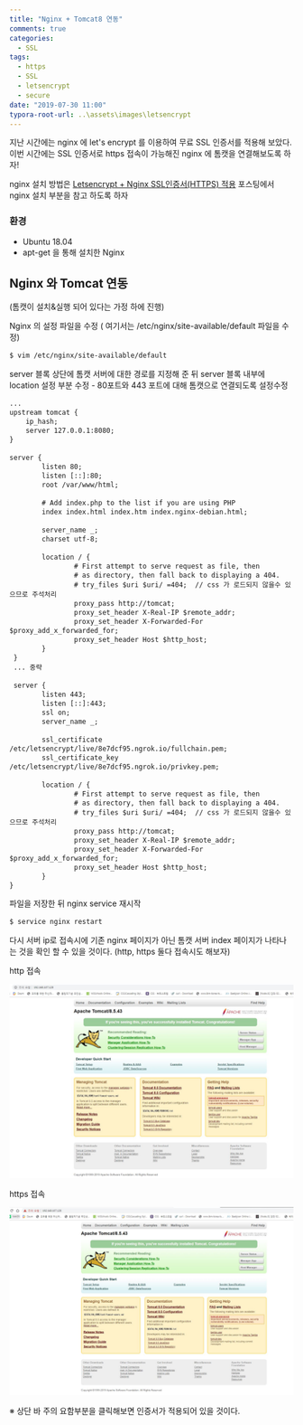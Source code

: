 ```yaml
---
title: "Nginx + Tomcat8 연동"
comments: true
categories:
  - SSL
tags:
  - https
  - SSL
  - letsencrypt
  - secure
date: "2019-07-30 11:00"
typora-root-url: ..\assets\images\letsencrypt
---
```


지난 시간에는 nginx 에 let's encrypt 를 이용하여 무료 SSL 인증서를 적용해 보았다. 이번 시간에는 SSL 인증서로 https 접속이 가능해진 nginx 에 톰캣을 연결해보도록 하자!

nginx 설치 방법은 [Letsencrypt + Nginx SSL인증서(HTTPS) 적용](http://localhost:4000/ssl/ssl-letsencrypt/) 포스팅에서 nginx 설치 부분을 참고 하도록 하자

### 환경

- Ubuntu 18.04
- apt-get 을 통해 설치한 Nginx

## Nginx 와 Tomcat 연동 

(톰캣이 설치&실행 되어 있다는 가정 하에 진행)

Nginx 의 설정 파일을 수정 ( 여기서는 /etc/nginx/site-available/default 파일을 수정)

```bash
$ vim /etc/nginx/site-available/default
```

server 블록 상단에 톰캣 서버에 대한 경로를 지정해 준 뒤 server 블록 내부에 location 설정 부분 수정 - 80포트와 443 포트에 대해 톰캣으로 연결되도록 설정수정

```shell
...
upstream tomcat {
	ip_hash;
	server 127.0.0.1:8080;
}

server {
        listen 80;
        listen [::]:80;
        root /var/www/html;

        # Add index.php to the list if you are using PHP
        index index.html index.htm index.nginx-debian.html;

        server_name _;
        charset utf-8;

        location / {
                # First attempt to serve request as file, then
                # as directory, then fall back to displaying a 404.
                # try_files $uri $uri/ =404;  // css 가 로드되지 않을수 있으므로 주석처리
                proxy_pass http://tomcat;
                proxy_set_header X-Real-IP $remote_addr;
                proxy_set_header X-Forwarded-For $proxy_add_x_forwarded_for;
                proxy_set_header Host $http_host;
   		}
 }
 ... 중략
 
 server {
        listen 443;
        listen [::]:443;
        ssl on;
        server_name _;

        ssl_certificate /etc/letsencrypt/live/8e7dcf95.ngrok.io/fullchain.pem;
        ssl_certificate_key /etc/letsencrypt/live/8e7dcf95.ngrok.io/privkey.pem;

        location / {
                # First attempt to serve request as file, then
                # as directory, then fall back to displaying a 404.
                # try_files $uri $uri/ =404;  // css 가 로드되지 않을수 있으므로 주석처리
                proxy_pass http://tomcat;
                proxy_set_header X-Real-IP $remote_addr;
                proxy_set_header X-Forwarded-For $proxy_add_x_forwarded_for;
                proxy_set_header Host $http_host;
        }
}
```

파일을 저장한 뒤 nginx service 재시작 

```bash
$ service nginx restart
```

 다시 서버 ip로 접속시에 기존 nginx 페이지가 아닌 톰캣 서버 index 페이지가 나타나는 것을 확인 할 수 있을 것이다. (http, https 둘다 접속시도 해보자)

http 접속

![img](\assets\images\nginx-tomcat\nginx_tomcat_http.jpg)

https 접속

![img](\assets\images\nginx-tomcat\nginx_tomcat_https.jpg)

※ 상단 바 주의 요함부분을 클릭해보면 인증서가 적용되어 있을 것이다.